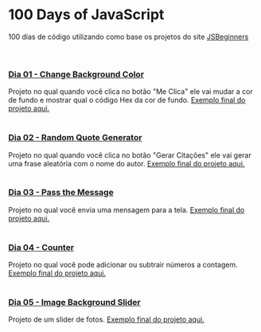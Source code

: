 # 100 Days of JavaScript

100 dias de código utilizando como base os projetos do site [JSBeginners](https://jsbeginners.com/javascript-projects-for-beginners/)
\
&nbsp;
\
&nbsp;
### [Dia 01 - Change Background Color](https://github.com/iaarkz/100daysjavascript/tree/main/001-change-background-color)
Projeto no qual quando você clica no botão "Me Clica" ele vai mudar a cor de fundo e mostrar qual o código Hex da cor de fundo. [Exemplo final do projeto aqui.](https://i.ibb.co/LRNh7mx/Screenshot-8.png)
\
&nbsp;

### [Dia 02 - Random Quote Generator](https://github.com/iaarkz/100daysjavascript/tree/main/002-random-quotes)
Projeto no qual quando você clica no botão "Gerar Citações" ele vai gerar uma frase aleatória com o nome do autor. [Exemplo final do projeto aqui.](https://i.ibb.co/D7v9Prx/Screenshot-9.png)
\
&nbsp;

### [Dia 03 - Pass the Message](https://github.com/iaarkz/100daysjavascript/tree/main/003-pass-the-message)
Projeto no qual você envia uma mensagem para a tela. [Exemplo final do projeto aqui.](https://i.ibb.co/Wg76nnp/Screenshot-11.png)
\
&nbsp;

### [Dia 04 - Counter](https://github.com/iaarkz/100daysjavascript/tree/main/004-counter)
Projeto no qual você pode adicionar ou subtrair números a contagem. [Exemplo final do projeto aqui.](https://i.ibb.co/thvXRpS/Screenshot-12.png)
\
&nbsp;

### [Dia 05 - Image Background Slider](https://github.com/iaarkz/100daysjavascript/tree/main/005-background-image-slider)
Projeto de um slider de fotos. [Exemplo final do projeto aqui.](https://i.ibb.co/f0CtzPr/Screenshot-13.png)
